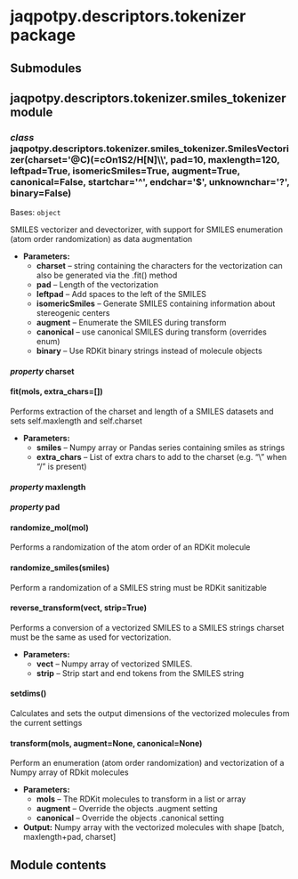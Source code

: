 # jaqpotpy.descriptors.tokenizer package

## Submodules

## jaqpotpy.descriptors.tokenizer.smiles_tokenizer module

### *class* jaqpotpy.descriptors.tokenizer.smiles_tokenizer.SmilesVectorizer(charset='@C)(=cOn1S2/H[N]\\\\', pad=10, maxlength=120, leftpad=True, isomericSmiles=True, augment=True, canonical=False, startchar='^', endchar='$', unknownchar='?', binary=False)

Bases: `object`

SMILES vectorizer and devectorizer, with support for SMILES enumeration (atom order randomization)
as data augmentation

* **Parameters:**
  * **charset** – string containing the characters for the vectorization
    can also be generated via the .fit() method
  * **pad** – Length of the vectorization
  * **leftpad** – Add spaces to the left of the SMILES
  * **isomericSmiles** – Generate SMILES containing information about stereogenic centers
  * **augment** – Enumerate the SMILES during transform
  * **canonical** – use canonical SMILES during transform (overrides enum)
  * **binary** – Use RDKit binary strings instead of molecule objects

#### *property* charset

#### fit(mols, extra_chars=[])

Performs extraction of the charset and length of a SMILES datasets and sets self.maxlength and self.charset

* **Parameters:**
  * **smiles** – Numpy array or Pandas series containing smiles as strings
  * **extra_chars** – List of extra chars to add to the charset (e.g. “\\” when “/” is present)

#### *property* maxlength

#### *property* pad

#### randomize_mol(mol)

Performs a randomization of the atom order of an RDKit molecule

#### randomize_smiles(smiles)

Perform a randomization of a SMILES string
must be RDKit sanitizable

#### reverse_transform(vect, strip=True)

Performs a conversion of a vectorized SMILES to a SMILES strings
charset must be the same as used for vectorization.

* **Parameters:**
  * **vect** – Numpy array of vectorized SMILES.
  * **strip** – Strip start and end tokens from the SMILES string

#### setdims()

Calculates and sets the output dimensions of the vectorized molecules from the current settings

#### transform(mols, augment=None, canonical=None)

Perform an enumeration (atom order randomization) and vectorization of a Numpy array of RDkit molecules

* **Parameters:**
  * **mols** – The RDKit molecules to transform in a list or array
  * **augment** – Override the objects .augment setting
  * **canonical** – Override the objects .canonical setting
* **Output:**
  Numpy array with the vectorized molecules with shape [batch, maxlength+pad, charset]

## Module contents

